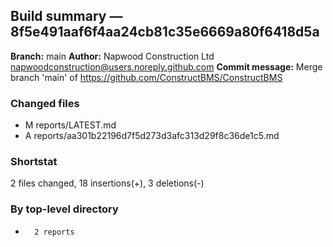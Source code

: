## Build summary — 8f5e491aaf6f4aa24cb81c35e6669a80f6418d5a

**Branch:** main
**Author:** Napwood Construction Ltd <napwoodconstruction@users.noreply.github.com>
**Commit message:** Merge branch 'main' of https://github.com/ConstructBMS/ConstructBMS

### Changed files
 - M	reports/LATEST.md
 - A	reports/aa301b22196d7f5d273d3afc313d29f8c36de1c5.md

### Shortstat
 2 files changed, 18 insertions(+), 3 deletions(-)

### By top-level directory
 -       2 reports
